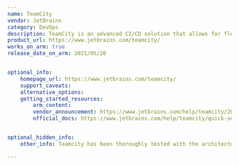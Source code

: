 ```yaml
---
name: TeamCity
vendor: JetBrains
category: DevOps
description: TeamCity is an advanced CI/CD solution that allows for flexible workflows, collaboration, and development practices.
product_url: https://www.jetbrains.com/teamcity/
works_on_arm: true
release_date_on_arm: 2021/05/20


optional_info:
    homepage_url: https://www.jetbrains.com/teamcity/
    support_caveats:
    alternative_options:
    getting_started_resources:
        arm_content:
        vendor_announcement: https://www.jetbrains.com/help/teamcity/2021.1/teamcity-2021-1-release-notes.html
        official_docs: https://www.jetbrains.com/help/teamcity/quick-setup-guide.html#TeamCity+First+Start


optional_hidden_info:
    other_info: Teamcity has been thoroughly tested with the architectures including Amazon ARM (Graviton). Kindly refer [here](https://www.jetbrains.com/help/teamcity/supported-platforms-and-environments.html#Supported+Platforms+for+TeamCity+Agent).

---
```

